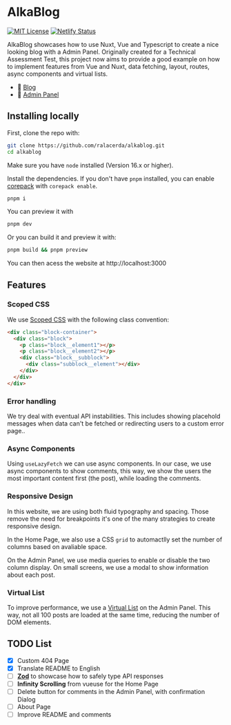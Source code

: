 # AlkaBlog

[![MIT License](https://img.shields.io/badge/License-MIT-green.svg)](https://choosealicense.com/licenses/mit/) [![Netlify Status](https://api.netlify.com/api/v1/badges/b2d01367-79f8-491e-9377-ec0fc914f0a5/deploy-status)](https://app.netlify.com/sites/alkablog/deploys)

AlkaBlog showcases how to use Nuxt, Vue and Typescript to create a nice looking blog with a Admin Panel. Originally created for a Technical Assessment Test, this project now aims to provide a good example on how to implement features from Vue and Nuxt, data fetching, layout, routes, async components and virtual lists.

- 🔗 [Blog](https://alkablog.netlify.app/)
- 🔗 [Admin Panel](https://alkablog.netlify.app/admin)

## Installing locally

First, clone the repo with:

```sh
git clone https://github.com/ralacerda/alkablog.git
cd alkablog
```

Make sure you have `node` installed (Version 16.x or higher).

Install the dependencies. If you don't have `pnpm` installed, you can enable [corepack](https://github.com/nodejs/corepack) with `corepack enable`.

```sh
pnpm i
```

You can preview it with

```sh
pnpm dev
```

Or you can build it and preview it with:

```sh
pnpm build && pnpm preview
```

You can then acess the website at http://localhost:3000

## Features

### Scoped CSS

We use [Scoped CSS](https://vuejs.org/api/sfc-css-features.html#scoped-css) with the following class convention:

```html
<div class="block-container">
  <div class="block">
    <p class="block__element1"></p>
    <p class="block__element2"></p>
    <div class="block__subblock">
      <div class="subblock__element"></div>
    </div>
  </div>
</div>
```

### Error handling

We try deal with eventual API instabilities. This includes showing placehold messages when data can't be fetched or redirecting users to a custom error page..

### Async Components

Using `useLazyFetch` we can use async components. In our case, we use async components to show comments, this way, we show the users the most important content first (the post), while loading the comments.

### Responsive Design

In this website, we are using both fluid typography and spacing. Those remove the need for breakpoints it's one of the many strategies to create responsive design.

In the Home Page, we also use a CSS `grid` to automactlly set the number of columns based on avaliable space.

On the Admin Panel, we use media queries to enable or disable the two column display. On small screens, we use a modal to show information about each post.

### Virtual List

To improve performance, we use a [Virtual List](https://vueuse.org/core/useVirtualList/) on the Admin Panel. This way, not all 100 posts are loaded at the same time, reducing the number of DOM elements.

## TODO List

- [x] Custom 404 Page
- [x] Translate README to English
- [ ] **[Zod](https://zod.dev/)** to showcase how to safely type API responses
- [ ] **Infinity Scrolling** from vueuse for the Home Page
- [ ] Delete button for comments in the Admin Panel, with confirmation Dialog
- [ ] About Page
- [ ] Improve README and comments
